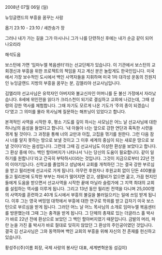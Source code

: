 2008년 07월 06일 (일)

뉴잉글랜드의 부흥을 꿈꾸는 사람



욥기 23:10 - 23:10 / 새찬송가  장


그러나 내가 가는 길을 그가 아시나니 그가 나를 단련하신 후에는 내가 순금 같이 되어 나오리라

해석도움





 보스턴에 가면 ‘임마누엘 복음센터’라는 선교단체가 있습니다. 이 기관에서 보스턴의 교회갱신과 부흥을 위한 프로젝트의 책임을 지고 계신 분은 놀랍게도 한국인입니다. 미국에서 가장 보수적인 도시에서 백인 사역자들을 지휘하며 미국 1차 대각성 운동의 진원지인 뉴잉글랜드 지방의 부흥을 꿈꾸는 분, 김엘리야 선교사님입니다. 

 김엘리야 선교사님은 유학자인 아버지와 불교신자인 어머니를 둔 불신 가정에서 자라났습니다. 8세에 위인전을 읽다가 크리스천이 되기로 결심하고 교회에 나갔는데, 그때 성령의 강한 역사를 체험합니다. 그때 자기도 모르게 나온 기도가 ‘주의 종이 되겠습니다’였고 그 의미를 몰라 목사님께 질문하는 해프닝이 있었다고 합니다. 

 본격적인 사역을 시작한 후, 평소 기도를 깊이 하시는 사모님은 어느 날 선교사님에 대한 하나님의 음성을 들었다고 합니다. ‘내 아들아 너는 앞으로 강한 연단과 혹독한 시련을 겪게 될 것이다. 그 과정을 통해 너의 교만과 아집, 고집을 꺾기를 원한다. 그런 다음 잠시 너를 알지 못하는 땅으로 보낼 것이고 그 이후 세계의 중심이 되는 새로운 땅으로 보낼 것이다’라는 음성입니다. 그런데 그때 김 선교사님도 이상한 환상을 보았다고 합니다. 그 환상 중에 어느 백인 할아버지가 나타나서 ‘나는 당신의 도움이 필요합니다. 같이 일하기를 원합니다’라고 간곡히 부탁하시더라는 것입니다. 그것이 지금으로부터 22년 전의 이야기입니다. 신학교를 졸업하고 성남에서 교회를 개척하던 그는 결국 강한 부르심을 받고 필리핀에 선교사로 가게 됩니다. 아무런 후원자나 후원교회 없이 단돈 400불을 들고 필리핀에 도착한 부부는 차비가 떨어지면 걷고, 생활비가 없으면 굶고, 가끔 현지인들에게 도움을 받으면서 선교사역을 시작한 끝에 마닐라 슬럼가에 그 지역 최대의 교회를 설립하는 역사를 이루게 됩니다. 그리고 13년 동안 필리핀 전역을 다니며 25,000명의 사역자를 훈련하고 40개 도시에서 부흥의 불길을 불러일으키는 일에 쓰임 받게 됩니다. 이후 그는 영국 버밍엄 대학에서 부흥에 대한 연구로 학위를 받고 갑자기 미국 보스턴으로 부르심을 받게 됩니다. 그러던 어느 날 어느 목사님의 소개로 임마누엘 복음센터를 방문했는데 그때 그는 충격을 받게 됩니다. 그 단체의 총재로 있는 더글라스 홀 박사가 바로 22년 전에 환상으로 보았던 그 백인 할아버지였기 때문입니다. 금발의 머리, 파란 눈을 가진 홀 박사가 바로 절대로 잊히지 않았던 그 환상의 주인공이였던 것입니다. 결국 김 선교사님은 그와 동역하며 백인 교회의 부흥을 위해 자신의 전 존재를 헌신하고 있습니다. 

황성주((주)이롬 회장, 국제 사랑의 봉사단 대표, 세계변혁운동 섬김이)
